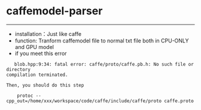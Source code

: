 # caffemodel-parser
----
* installation：Just like caffe 
* function: Tranform caffemodel file to normal txt file both in CPU-ONLY and GPU model
* if you meet this error
```
   blob.hpp:9:34: fatal error: caffe/proto/caffe.pb.h: No such file or directory
compilation terminated.
```
    Then, you should do this step
```
    protoc --cpp_out=/home/xxx/workspace/code/caffe/include/caffe/proto caffe.proto
```

